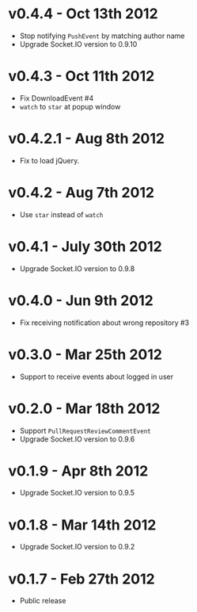 v0.4.4 - Oct 13th 2012
=========================
* Stop notifying `PushEvent` by matching author name
* Upgrade Socket.IO version to 0.9.10

v0.4.3 - Oct 11th 2012
=========================
* Fix DownloadEvent #4
* `watch` to `star` at popup window

v0.4.2.1 - Aug 8th 2012
=========================
* Fix to load jQuery.

v0.4.2 - Aug 7th 2012
=========================
* Use `star` instead of `watch`

v0.4.1 - July 30th 2012
=========================
* Upgrade Socket.IO version to 0.9.8

v0.4.0 - Jun 9th 2012
=========================

* Fix receiving notification about wrong repository #3

v0.3.0 - Mar 25th 2012
=========================

* Support to receive events about logged in user

v0.2.0 - Mar 18th 2012
=========================

* Support `PullRequestReviewCommentEvent`
* Upgrade Socket.IO version to 0.9.6

v0.1.9 - Apr 8th 2012
=========================

* Upgrade Socket.IO version to 0.9.5

v0.1.8 - Mar 14th 2012
=========================

* Upgrade Socket.IO version to 0.9.2

v0.1.7 - Feb 27th 2012
=========================

* Public release
